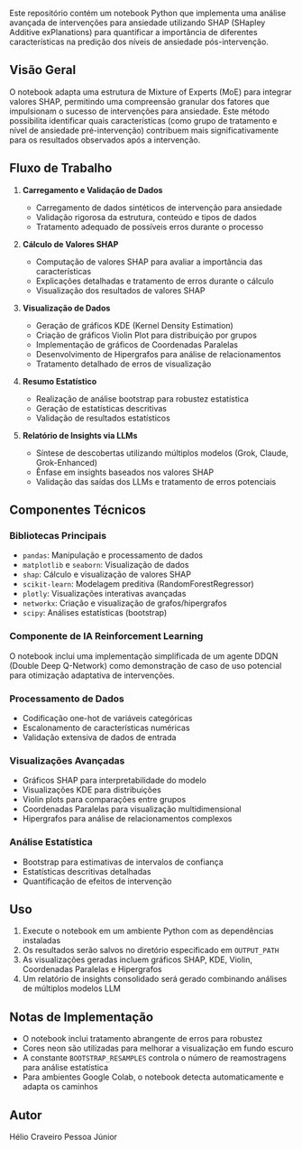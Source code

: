 Este repositório contém um notebook Python que implementa uma análise avançada de intervenções para ansiedade utilizando SHAP (SHapley Additive exPlanations) para quantificar a importância de diferentes características na predição dos níveis de ansiedade pós-intervenção.

## Visão Geral

O notebook adapta uma estrutura de Mixture of Experts (MoE) para integrar valores SHAP, permitindo uma compreensão granular dos fatores que impulsionam o sucesso de intervenções para ansiedade. Este método possibilita identificar quais características (como grupo de tratamento e nível de ansiedade pré-intervenção) contribuem mais significativamente para os resultados observados após a intervenção.

## Fluxo de Trabalho

1. **Carregamento e Validação de Dados**
   - Carregamento de dados sintéticos de intervenção para ansiedade
   - Validação rigorosa da estrutura, conteúdo e tipos de dados
   - Tratamento adequado de possíveis erros durante o processo

2. **Cálculo de Valores SHAP**
   - Computação de valores SHAP para avaliar a importância das características
   - Explicações detalhadas e tratamento de erros durante o cálculo
   - Visualização dos resultados de valores SHAP

3. **Visualização de Dados**
   - Geração de gráficos KDE (Kernel Density Estimation)
   - Criação de gráficos Violin Plot para distribuição por grupos
   - Implementação de gráficos de Coordenadas Paralelas
   - Desenvolvimento de Hipergrafos para análise de relacionamentos
   - Tratamento detalhado de erros de visualização

4. **Resumo Estatístico**
   - Realização de análise bootstrap para robustez estatística
   - Geração de estatísticas descritivas
   - Validação de resultados estatísticos

5. **Relatório de Insights via LLMs**
   - Síntese de descobertas utilizando múltiplos modelos (Grok, Claude, Grok-Enhanced)
   - Ênfase em insights baseados nos valores SHAP
   - Validação das saídas dos LLMs e tratamento de erros potenciais

## Componentes Técnicos

### Bibliotecas Principais
- `pandas`: Manipulação e processamento de dados
- `matplotlib` e `seaborn`: Visualização de dados
- `shap`: Cálculo e visualização de valores SHAP
- `scikit-learn`: Modelagem preditiva (RandomForestRegressor)
- `plotly`: Visualizações interativas avançadas
- `networkx`: Criação e visualização de grafos/hipergrafos
- `scipy`: Análises estatísticas (bootstrap)

### Componente de IA Reinforcement Learning
O notebook inclui uma implementação simplificada de um agente DDQN (Double Deep Q-Network) como demonstração de caso de uso potencial para otimização adaptativa de intervenções.

### Processamento de Dados
- Codificação one-hot de variáveis categóricas
- Escalonamento de características numéricas
- Validação extensiva de dados de entrada

### Visualizações Avançadas
- Gráficos SHAP para interpretabilidade do modelo
- Visualizações KDE para distribuições
- Violin plots para comparações entre grupos
- Coordenadas Paralelas para visualização multidimensional
- Hipergrafos para análise de relacionamentos complexos

### Análise Estatística
- Bootstrap para estimativas de intervalos de confiança
- Estatísticas descritivas detalhadas
- Quantificação de efeitos de intervenção

## Uso

1. Execute o notebook em um ambiente Python com as dependências instaladas
2. Os resultados serão salvos no diretório especificado em `OUTPUT_PATH`
3. As visualizações geradas incluem gráficos SHAP, KDE, Violin, Coordenadas Paralelas e Hipergrafos
4. Um relatório de insights consolidado será gerado combinando análises de múltiplos modelos LLM

## Notas de Implementação

- O notebook inclui tratamento abrangente de erros para robustez
- Cores neon são utilizadas para melhorar a visualização em fundo escuro
- A constante `BOOTSTRAP_RESAMPLES` controla o número de reamostragens para análise estatística
- Para ambientes Google Colab, o notebook detecta automaticamente e adapta os caminhos

## Autor

Hélio Craveiro Pessoa Júnior

